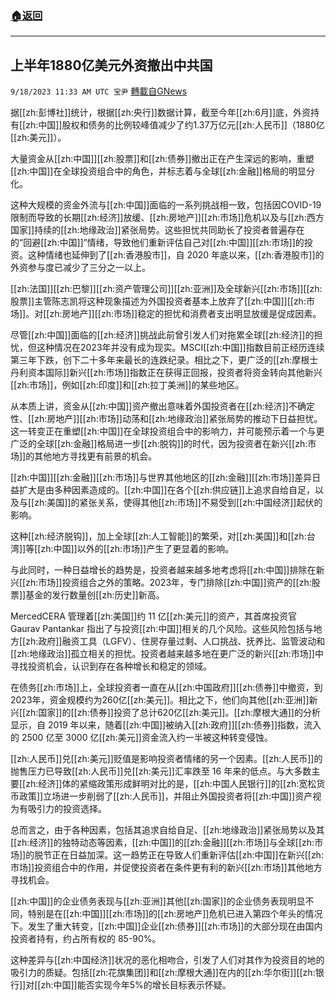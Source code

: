 ###  [:house:返回](README.md)
---


## 上半年1880亿美元外资撤出中共国
`9/18/2023 11:33 AM UTC 宝尹` [轉載自GNews](https://gnews.org/articles/1706420)

  
据[[zh:彭博社]]统计，根据[[zh:央行]]数据计算，截至今年[[zh:6月]]底，外资持有[[zh:中国]]股权和债务的比例较峰值减少了约1.37万亿元[[zh:人民币]]（1880亿[[zh:美元]]）。

大量资金从[[zh:中国]][[zh:股票]]和[[zh:债券]]撤出正在产生深远的影响，重塑[[zh:中国]]在全球投资组合中的角色，并标志着与全球[[zh:金融]]格局的明显分化。

这种大规模的资金外流与[[zh:中国]]面临的一系列挑战相一致，包括因COVID-19限制而导致的长期[[zh:经济]]放缓、[[zh:房地产]][[zh:市场]]危机以及与[[zh:西方国家]]持续的[[zh:地缘政治]]紧张局势。这些担忧共同助长了投资者普遍存在的“回避[[zh:中国]]”情绪，导致他们重新评估自己对[[zh:中国]][[zh:市场]]的投资。这种情绪也延伸到了[[zh:香港股市]]，自 2020 年底以来，[[zh:香港股市]]的外资参与度已减少了三分之一以上。

[[zh:法国]][[zh:巴黎]][[zh:资产管理公司]][[zh:亚洲]]及全球新兴[[zh:市场]][[zh:股票]]主管陈志凯将这种现象描述为外国投资者基本上放弃了[[zh:中国]][[zh:市场]]。对[[zh:房地产]][[zh:市场]]稳定的担忧和消费者支出明显放缓是促成因素。

尽管[[zh:中国]]面临的[[zh:经济]]挑战此前曾引发人们对拖累全球[[zh:经济]]的担忧，但这种情况在2023年并没有成为现实。MSCI[[zh:中国]]指数目前正经历连续第三年下跌，创下二十多年来最长的连跌纪录。相比之下，更广泛的[[zh:摩根士丹利资本国际]]新兴[[zh:市场]]指数正在获得正回报，投资者将资金转向其他新兴[[zh:市场]]，例如[[zh:印度]]和[[zh:拉丁美洲]]的某些地区。

从本质上讲，资金从[[zh:中国]]资产撤出意味着外国投资者在[[zh:经济]]不确定性、[[zh:房地产]][[zh:市场]]动荡和[[zh:地缘政治]]紧张局势的推动下日益担忧。这一转变正在重塑[[zh:中国]]在全球投资组合中的影响力，并可能预示着一个与更广泛的全球[[zh:金融]]格局进一步[[zh:脱钩]]的时代，因为投资者在新兴[[zh:市场]]的其他地方寻找更有前景的机会。

[[zh:中国]][[zh:金融]][[zh:市场]]与世界其他地区的[[zh:金融]][[zh:市场]]差异日益扩大是由多种因素造成的。[[zh:中国]]在各个[[zh:供应链]]上追求自给自足，以及与[[zh:美国]]的紧张关系，使得其他[[zh:市场]]不易受到[[zh:中国经济]]起伏的影响。

这种[[zh:经济脱钩]]，加上全球[[zh:人工智能]]的繁荣，对[[zh:美国]]和[[zh:台湾]]等[[zh:中国]]以外的[[zh:市场]]产生了更显着的影响。

与此同时，一种日益增长的趋势是，投资者越来越多地考虑将[[zh:中国]]排除在新兴[[zh:市场]]投资组合之外的策略。2023年，专门排除[[zh:中国]]资产的[[zh:股票]]基金的发行数量创[[zh:历史]]新高。

MercedCERA 管理着[[zh:美国]]约 11 亿[[zh:美元]]的资产，其首席投资官 Gaurav Pantankar 指出了与投资[[zh:中国]]相关的几个风险。这些风险包括与地方[[zh:政府]]融资工具（LGFV）、住房存量过剩、人口挑战、抚养比、监管波动和[[zh:地缘政治]]孤立相关的担忧。投资者越来越多地在更广泛的新兴[[zh:市场]]中寻找投资机会，认识到存在各种增长和稳定的领域。

在债务[[zh:市场]]上，全球投资者一直在从[[zh:中国政府]][[zh:债券]]中撤资，到2023年，资金规模约为260亿[[zh:美元]]。相比之下，他们向其他[[zh:亚洲]]新兴[[zh:国家]]的[[zh:债券]]投资了总计620亿[[zh:美元]]。[[zh:摩根大通]]的分析显示，自 2019 年以来，随着[[zh:中国]]被纳入[[zh:政府]][[zh:债券]]指数，流入的 2500 亿至 3000 亿[[zh:美元]]资金流入约一半被这种转变侵蚀。

[[zh:人民币]]兑[[zh:美元]]贬值是影响投资者情绪的另一个因素。[[zh:人民币]]的抛售压力已导致[[zh:人民币]]兑[[zh:美元]]汇率跌至 16 年来的低点。与大多数主要[[zh:经济]]体的紧缩政策形成鲜明对比的是，[[zh:中国人民银行]]的[[zh:宽松货币政策]]立场进一步削弱了[[zh:人民币]]，并阻止外国投资者将[[zh:中国]]资产视为有吸引力的投资选择。

总而言之，由于各种因素，包括其追求自给自足、[[zh:地缘政治]]紧张局势以及其[[zh:经济]]的独特动态等因素，[[zh:中国]]的[[zh:金融]][[zh:市场]]与全球[[zh:市场]]的脱节正在日益加深。这一趋势正在导致人们重新评估[[zh:中国]]在新兴[[zh:市场]]投资组合中的作用，并促使投资者在条件更有利的新兴[[zh:市场]]其他地方寻找机会。

[[zh:中国]]的企业债务表现与[[zh:亚洲]]其他[[zh:国家]]的企业债务表现明显不同，特别是在[[zh:中国]][[zh:市场]]的[[zh:房地产]]危机已进入第四个年头的情况下。发生了重大转变，[[zh:中国]]企业[[zh:债券]][[zh:市场]]的大部分现在由国内投资者持有，约占所有权的 85-90%。

这种差异与[[zh:中国经济]]状况的恶化相吻合，引发了人们对其作为投资目的地的吸引力的质疑。包括[[zh:花旗集团]]和[[zh:摩根大通]]在内的[[zh:华尔街]][[zh:银行]]对[[zh:中国]]能否实现今年5%的增长目标表示怀疑。


